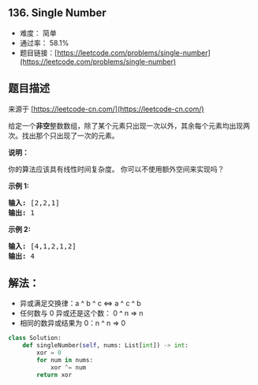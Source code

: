## 136. Single Number

- 难度： 简单
- 通过率： 58.1%
- 题目链接：[https://leetcode.com/problems/single-number](https://leetcode.com/problems/single-number)


## 题目描述

来源于 [https://leetcode-cn.com/](https://leetcode-cn.com/)

<p>给定一个<strong>非空</strong>整数数组，除了某个元素只出现一次以外，其余每个元素均出现两次。找出那个只出现了一次的元素。</p>

<p><strong>说明：</strong></p>

<p>你的算法应该具有线性时间复杂度。 你可以不使用额外空间来实现吗？</p>

<p><strong>示例 1:</strong></p>

<pre><strong>输入:</strong> [2,2,1]
<strong>输出:</strong> 1
</pre>

<p><strong>示例&nbsp;2:</strong></p>

<pre><strong>输入:</strong> [4,1,2,1,2]
<strong>输出:</strong> 4</pre>


## 解法：


- 异或满足交换律：a ^ b ^ c <=> a ^ c ^ b
- 任何数与 0 异或还是这个数： 0 ^ n => n
- 相同的数异或结果为 0：n ^ n => 0


```python
class Solution:
    def singleNumber(self, nums: List[int]) -> int:
        xor = 0
        for num in nums:
            xor ^= num
        return xor
```